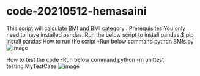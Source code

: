 # code-20210512-hemasaini
This script will calculate BMI and BMI category .
Prerequisites
You only need to have installed pandas.
Run the below script to install pandas
$ pip install pandas
How to run the script
-Run below command
python BMIs.py
![image](https://user-images.githubusercontent.com/38342523/144738453-8a4bde82-8cdd-4d45-9d1d-c79aa428d049.png)

How to test the code
-Run below command
python -m unittest testing.MyTestCase
![image](https://user-images.githubusercontent.com/38342523/144738416-99de22f4-6d1c-4ebb-a84b-fe3fec95ff9c.png)
